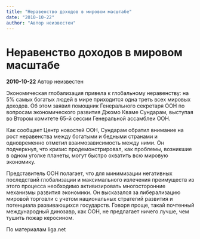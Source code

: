 ```yaml
---
title: "Неравенство доходов в мировом масштабе"
date: "2010-10-22"
author: "Автор неизвестен"
---
```


# Неравенство доходов в мировом масштабе

**2010-10-22** Автор неизвестен

Экономическая глобализация привела к глобальному неравенству: на 5% самых богатых людей в мире приходится одна треть всех мировых доходов. Об этом заявил помощник Генерального секретаря ООН по вопросам экономического развития Джомо Кваме Сундарам, выступая во Втором комитете 65-й сессии Генеральной ассамблеи ООН.

Как сообщает Центр новостей ООН, Сундарам обратил внимание на рост неравенства между богатыми и бедными странами и одновременно отметил взаимозависимость между ними. Он подчеркнул, что кризис продемонстрировал, как проблемы, возникшие в одном уголке планеты, могут быстро охватить всю мировую экономику.

Представитель ООН полагает, что для минимизации негативных последствий глобализации и максимального излечения преимуществ из этого процесса необходимо активизировать многосторонние механизмы развития экономики. Он высказался за либерализацию мировой торговли с учетом национальных стратегий развития и потенциала развивающихся государств. Говоря проще, такай почтенный международный динозавр, как ООН, не предлагает ничего лучше, чем тушить пожар керосином.

По материалам liga.net
